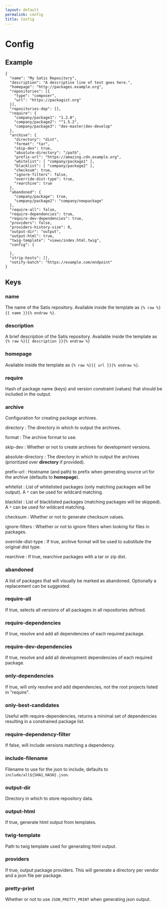 ```yaml
---
layout: default
permalink: config
title: Config
---
```


# Config

## Example

```
{
  "name": "My Satis Repository",
  "description": "A descriptive line of text goes here.",
  "homepage": "http://packages.example.org",
  "repositories": [{
    "type": "composer",
    "url": "https://packagist.org"
  }],
  "repositories-dep": [],
  "require": {
    "company/package1": "1.2.0",
    "company/package2": "^1.5.2",
    "company/package3": "dev-master|dev-develop"
  },
  "archive": {
    "directory": "dist",
    "format": "tar",
    "skip-dev": true,
    "absolute-directory": "/path",
    "prefix-url": "https://amazing.cdn.example.org",
    "whitelist": [ "company/package1" ],
    "blacklist": [ "company/package2" ],
    "checksum": true,
    "ignore-filters": false,
    "override-dist-type": true,
    "rearchive": true
  },
  "abandoned": {
    "company/package": true,
    "company/package2": "company/newpackage"
  },
  "require-all": false,
  "require-dependencies": true,
  "require-dev-dependencies": true,
  "providers": false,
  "providers-history-size": 0,
  "output-dir": "output",
  "output-html": true,
  "twig-template": "views/index.html.twig",
  "config": {

  },
  "strip-hosts": [],
  "notify-batch": "https://example.com/endpoint"
}
```

## Keys

### name

The name of the Satis repository. Available inside the template as `{% raw %}{{ name }}{% endraw %}`.

### description

A brief description of the Satis repository. Available inside the template as `{% raw %}{{ description }}{% endraw %}`

### homepage

Available inside the template as `{% raw %}{{ url }}{% endraw %}`.

### require

Hash of package name (keys) and version constraint (values) that should be included in the output.

### archive

Configuration for creating package archives.

directory
: The directory in which to output the archives.

format
: The archive format to use.

skip-dev
: Whether or not to create archives for development versions.

absolute-directory
: The directory in which to output the archives (prioritized over **directory** if provided).

prefix-url
: Hostname (and path) to prefix when generating source url for the archive (defaults to **homepage**).

whitelist
: List of whitelisted packages (only matching packages will be output). A `*` can be used for wildcard matching.

blacklist
: List of blacklisted packages (matching packages will be skipped). A `*` can be used for wildcard matching.

checksum
: Whether or not to generate checksum values.

ignore-filters
: Whether or not to ignore filters when looking for files in packages.

override-dist-type
: If true, archive format will be used to substitute the original dist type.

rearchive
: If true, rearchive packages with a tar or zip dist.

### abandoned

A list of packages that will visually be marked as abandoned. Optionally a replacement can be suggested.

### require-all

If true, selects all versions of all packages in all repositories defined.

### require-dependencies

If true, resolve and add all dependencies of each required package.

### require-dev-dependencies

If true, resolve and add all development dependencies of each required package.

### only-dependencies

If true, will only resolve and add dependencies, not the root projects listed in "require".

### only-best-candidates

Useful with require-dependencies, returns a minimal set of dependencies resulting in a constrained package list.

### require-dependency-filter

If false, will include versions matching a dependency.

### include-filename

Filename to use for the json to include, defaults to `include/all${SHA1_HASH}.json`.

### output-dir

Directory in which to store repository data.

### output-html

If true, generate html output from templates.

### twig-template

Path to twig template used for generating html output.

### providers

If true, output package providers. This will generate a directory per vendor and a json file per package.

### pretty-print

Whether or not to use `JSON_PRETTY_PRINT` when generating json output.

